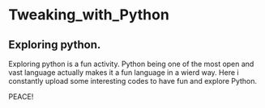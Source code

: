 # Tweaking_with_Python
## Exploring python.
Exploring python is a fun activity. Python being one of the most open and vast language actually makes it a fun language in a wierd way.
Here i constantly upload some interesting codes to have fun and explore Python.

PEACE!


